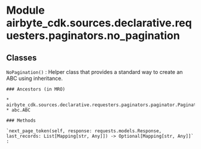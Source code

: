 Module airbyte_cdk.sources.declarative.requesters.paginators.no_pagination
==========================================================================

Classes
-------

`NoPagination()`
:   Helper class that provides a standard way to create an ABC using
    inheritance.

    ### Ancestors (in MRO)

    * airbyte_cdk.sources.declarative.requesters.paginators.paginator.Paginator
    * abc.ABC

    ### Methods

    `next_page_token(self, response: requests.models.Response, last_records: List[Mapping[str, Any]]) ‑> Optional[Mapping[str, Any]]`
    :